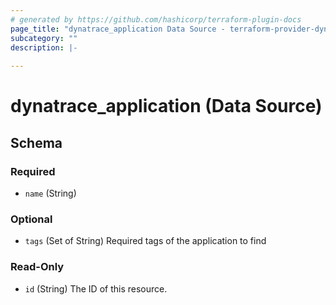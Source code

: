 ```yaml
---
# generated by https://github.com/hashicorp/terraform-plugin-docs
page_title: "dynatrace_application Data Source - terraform-provider-dynatrace"
subcategory: ""
description: |-
  
---
```


# dynatrace_application (Data Source)





<!-- schema generated by tfplugindocs -->
## Schema

### Required

- `name` (String)

### Optional

- `tags` (Set of String) Required tags of the application to find

### Read-Only

- `id` (String) The ID of this resource.


